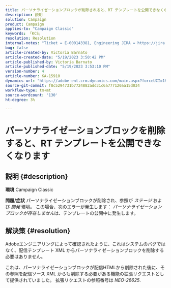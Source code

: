 ```yaml
---
title: パーソナライゼーションブロックが削除されると、RT テンプレートを公開できなくなります。
description: 説明
solution: Campaign
product: Campaign
applies-to: "Campaign Classic"
keywords: 「KCS」
resolution: Resolution
internal-notes: "Ticket = E-000143381, Engineering JIRA = https://jira.corp.adobe.com/browse/NEO-26451 , Enhancement = https://jira.corp.adobe.com/browse/NEO-26451"
bug: false
article-created-by: Victoria Barnato
article-created-date: "5/19/2023 3:50:42 PM"
article-published-by: Victoria Barnato
article-published-date: "5/19/2023 3:53:10 PM"
version-number: 4
article-number: KA-15910
dynamics-url: "https://adobe-ent.crm.dynamics.com/main.aspx?forceUCI=1&pagetype=entityrecord&etn=knowledgearticle&id=fb24c1e2-5cf6-ed11-8848-6045bd0065b6"
source-git-commit: f8c5294731b7724882add31c6a777120aa15d034
workflow-type: tm+mt
source-wordcount: '130'
ht-degree: 3%

---
```


# パーソナライゼーションブロックを削除すると、RT テンプレートを公開できなくなります

## 説明 {#description}

<b>環境</b>
Campaign Classic


<b>問題/症状</b>
パーソナライゼーションブロックが削除され、参照が *ステージ* および *開発* 環境。 この場合、次のエラーが発生します： *パーソナライゼーションブロックが存在しません*&#x200B;は、テンプレートの公開中に発生します。


## 解決策 {#resolution}


Adobeエンジニアリングによって確認されたように、これはシステムのバグではなく、配信テンプレート XML からパーソナライゼーションブロックを削除する必要はありません。

これは、パーソナライゼーションブロックが配信HTMLから削除された後に、その参照を配信ソース XML からも削除する必要がある機能の拡張リクエストとして提供されていました。 拡張リクエストの参照番号は *NEO-26625*.
